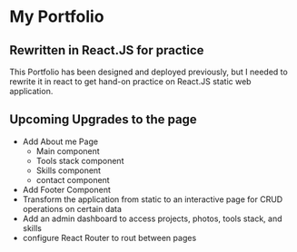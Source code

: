 # My Portfolio 
## Rewritten in React.JS for practice 

This Portfolio has been designed and deployed previously, but I needed to rewrite it in react to get hand-on practice on React.JS static web application.  


## Upcoming Upgrades to the page

- Add About me Page
  - Main component 
  - Tools stack component
  - Skills component
  - contact component
- Add Footer Component
- Transform the application from static to an interactive page for CRUD operations on certain data
- Add an admin dashboard to access projects, photos, tools stack, and skills
- configure React Router to rout between pages